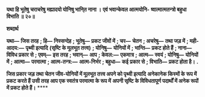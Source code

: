 **यथा हि भूतेषु चराचरेषु** **मह्यादयो योनिषु भानि्त नाना ।** **एवं भवान्केवल आत्मयोनि-** **ष्वात्मात्मतन्त्रो बहुधा विभाति ॥ २०॥** 

**शब्दार्थ** 

**यथा—** **जिस तरह** **; हि—** **निस्सन्देह** **; भूतेषु—** **प्रकट जीवों में** **; चर—** **चेतन** **; अचरेषु—** **तथा जड़ में** **; मही-आदय:—** **पृथ्वी इत्यादि** **(सृष्टि के मूलभूत तत्त्व)** **; योनिषु—** **योनियों में** **; भान्ति—** **प्रकट होते हैं** **; नाना—** **विविध प्रकार से** **; एवम्—** **इस तरह** **; भवान्—** **आप** **; केवल:—** **एकमात्र** **; आत्म—** **स्वयं** **; योनिषु—** **योनियों में** **; आत्मा—** **परमात्मा** **; आत्म-तन्त्र:—** **आत्म-निर्भर** **; बहुधा—** **कई** **प्रकार से** **; विभाति—** **प्रकट होता है।** **.** 

**जिस प्रकार जड़ तथा चेतन जीव-योनियों में मूलभूत तत्त्व अपने को पृथ्वी इत्यादि** **अनेकानेक किस्मों के रूप में प्रकट करते हैं उसी तरह आप एक स्वतंत्र परमात्मा के रूप में** **अपनी सृष्टि के विविधतापूर्ण पदार्थों में अनेक रूपों में प्रकट होते हैं।** **** 